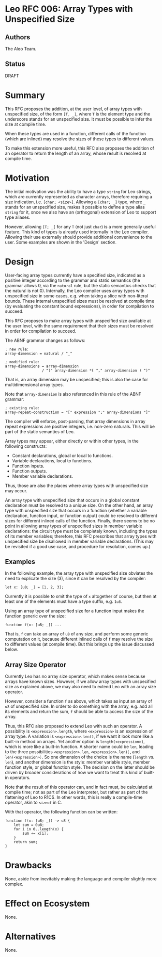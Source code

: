 # Leo RFC 006: Array Types with Unspecified Size

## Authors

The Aleo Team.

## Status

DRAFT

# Summary

This RFC proposes the addition, at the user level, of array types with unspecified size,
of the form `[T, _]`, where `T` is the element type and the underscore stands for an unspecified size.
It must be possible to infer the size at compile time.

When these types are used in a function,
different calls of the function (which are inlined) may resolve the sizes of these types to different values.

To make this extension more useful, this RFC also proposes the addition of
an operator to return the length of an array, whose result is resolved at compile time.

# Motivation

The initial motivation was the ability to have a type `string` for Leo strings,
which are currently represented as character arrays,
therefore requiring a size indication, i.e. `[char; <size>]`.
Allowing a `[char; _]` type, where `_` stands for an unspecified size,
makes it possible to define a type alias `string` for it,
once we also have an (orthogonal) extension of Leo to support type aliases.

However, allowing `[T; _]` for any `T` (not just `char`) is a more generally useful feature.
This kind of types is already used internally in the Leo compiler.
Allowing their use externally should provide additional convenience to the user.
Some examples are shown in the 'Design' section.

# Design

User-facing array types currently have a specified size, indicated as a positive integer according to the grammar and static semantics
(the grammar allows 0, via the `natural` rule, but the static semantics checks that the natural is not 0).
Internally, the Leo compiler uses array types with unspecified size in some cases, e.g. when taking a slice with non-literal bounds.
These internal unspecified sizes must be resolved at compile time (by evaluating the constant bound expressions), in order for compilation to succeed.

This RFC proposes to make array types with unspecified size available at the user level,
with the same requirement that their sizes must be resolved in order for compilation to succeed.

The ABNF grammar changes as follows:
```
; new rule:
array-dimension = natural / "_"

; modified rule:
array-dimensions = array-dimension
                 / "(" array-dimension *( "," array-dimension ) ")"
```
That is, an array dimension may be unspecified; this is also the case for multidimensional array types.

Note that `array-dimension` is also referenced in this rule of the ABNF grammar:
```
; existing rule:
array-repeat-construction = "[" expression ";" array-dimensions "]"
```
The compiler will enforce, post-parsing, that array dimensions in array repeat expressions are positive integers, i.e. non-zero naturals.
This will be part of the static semantics of Leo.

Array types may appear, either directly or within other types, in the following constructs:
- Constant declarations, global or local to functions.
- Variable declarations, local to functions.
- Function inputs.
- Function outputs.
- Member variable declarations.

Thus, those are also the places where array types with unspecified size may occur.

An array type with unspecified size that occurs in a global constant declaration must be resolved to a unique size.
On the other hand, an array type with unspecified size that occurs in a function
(whether a variable declaration, function input, or function output)
could be resolved to different sizes for different inlined calls of the function.
Finally, there seems to be no point in allowing array types of unspecified sizes in member variable declarations:
the circuit type must be completely known, including the types of its member variables;
therefore, this RFC prescribes that array types with unspecified size be disallowed in member variable declarations.
(This may be revisited if a good use case, and procedure for resolution, comes up.)

## Examples

In the following example, the array type with unspecified size obviates the need to explicate the size (3),
since it can be resolved by the compiler:
```
let x: [u8; _] = [1, 2, 3];
```
Currently it is possible to omit the type of `x` altogether of course,
but then at least one of the elements must have a type suffix, e.g. `1u8`.

Using an array type of unspecified size for a function input makes the function generic over the size:
```
function f(x: [u8; _]) ...
```
That is, `f` can take an array of `u8` of any size, and perform some generic computation on it,
because different inlined calls of `f` may resolve the size to different values (at compile time).
But this brings up the issue discussed below.

## Array Size Operator

Currently Leo has no array size operator, which makes sense because arrays have known sizes.
However, if we allow array types with unspecified size as explained above,
we may also need to extend Leo with an array size operator.

However, consider a function `f` as above, which takes as input an array of `u8` of unspecified size.
In order to do something with the array, e.g. add all its elements and return the sum,
`f` should be able to access the size of the array.

Thus, this RFC also proposed to extend Leo with such an operator.
A possibility is `<expression>.length`, where `<expression>` is an expression of array type.
A variation is `<expression>.len()`, if we want it look more like a built-in method on arrays.
Yet another option is `length(<expression>)`, which is more like a built-in function.
A shorter name could be `len`, leading to the three possibilities
`<expression>.len`, `<expression>.len()`, and `len(<expression>)`.
So one dimension of the choice is the name (`length` vs. `len`),
and another dimension is the style:
member variable style,
member function style,
or global function style.
The decision on the latter should be driven by broader considerations
of how we want to treat this kind of built-in operators.

Note that the result of this operator can, and in fact must, be calculated at compile time;
not as part of the Leo interpreter, but rather as part of the flattening of Leo to R1CS.
In other words, this is really a compile-time operator, akin to `sizeof` in C.

With that operator, the following function can be written:
```
function f(x: [u8; _]) -> u8 {
    let sum = 0u8;
    for i in 0..length(x) {
        sum += x[i];
    }
    return sum;
}
```

# Drawbacks

None, aside from inevitably making the language and compiler slightly more complex.

# Effect on Ecosystem

None.

# Alternatives

None.
